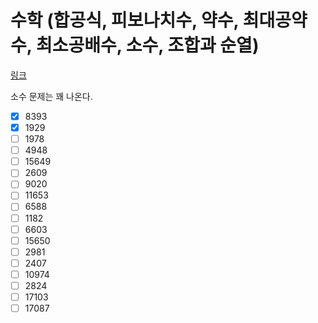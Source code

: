 # 수학 (합공식, 피보나치수, 약수, 최대공약수, 최소공배수, 소수, 조합과 순열)

[링크](https://www.acmicpc.net/workbook/view/8997)

소수 문제는 꽤 나온다.

- [x] 8393
- [x] 1929
- [ ] 1978
- [ ] 4948
- [ ] 15649
- [ ] 2609
- [ ] 9020
- [ ] 11653
- [ ] 6588
- [ ] 1182
- [ ] 6603
- [ ] 15650
- [ ] 2981
- [ ] 2407
- [ ] 10974
- [ ] 2824
- [ ] 17103
- [ ] 17087